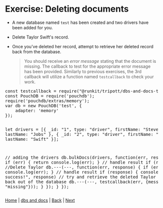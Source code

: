 # Exercise: Deleting documents

- A new database named `test` has been created and two drivers have been added for you.
- Delete Taylor Swift's record.  
- Once you've deleted her record, attempt to retrieve her deleted record back from the database.

  > You should receive an _error message_ stating that the document is missing.  The callback to test for the appropriate error message has been provided.  Similarly to previous exercises, the 3rd callback will utilize a function named `testcallback` to check your work.

<div class="tonic">
<pre>
const testcallback = require("@runkit/tripott/dbs-and-docs-test-delete/latest");
const PouchDB = require('pouchdb');
require('pouchdb/extras/memory');
var db = new PouchDB('test', {
    adapter: 'memory'
});

let drivers = [{
    _id: "1",
    type: "driver",
    firstName: "Steve",
    lastName: "Jobs"
}, {
    _id: "2",
    type: "driver",
    firstName: "Taylor",
    lastName: "Swift"
}];

// adding the drivers
db.bulkDocs(drivers, function(err, response) {
    if (err) {
        return console.log(err);
    }
    // handle result
    if (response) {
        //Delete Taylor
        db.---(---,  function(err, response) {
            if (err) {
                return console.log(err);
            }
            // handle result
            if (response) {
                console.log("Delete success!", response)
                // try and retrieve the deleted Taylor Swift record back out of the database
                db.---(---, testcallback(err, {message: "missing"}));
            }
        });
    }
});
</pre>
</div>


[Home](/)  |  [dbs and docs](/dbs-and-docs)  |  [Back](/dbs-and-docs/6)  |  [Next](/dbs-and-docs/8)   
